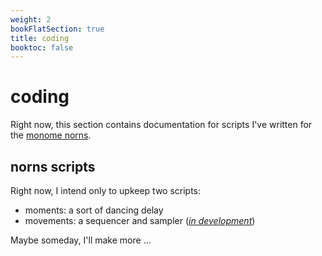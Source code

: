 ```yaml
---
weight: 2
bookFlatSection: true
title: coding
booktoc: false
---
```


# coding

Right now, this section contains documentation for scripts I've written for the [monome norns](https://monome.org/docs/norns/).

## norns scripts

Right now, I intend only to upkeep two scripts:

- moments: a sort of dancing delay
- movements: a sequencer and sampler (*[in development](https://github.com/leontoddjohnson/movements)*)

Maybe someday, I'll make more ...
